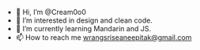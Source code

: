 - 👋 Hi, I’m @Cream0o0
- 👀 I’m interested in design and clean code. 
- 🌱 I’m currently learning Mandarin and JS.
- 📫 How to reach me wrangsriseaneepitak@gmail.com




<!---
Cream0o0/Cream0o0 is a ✨ special ✨ repository because its `README.md` (this file) appears on your GitHub profile.
You can click the Preview link to take a look at your changes.
--->
